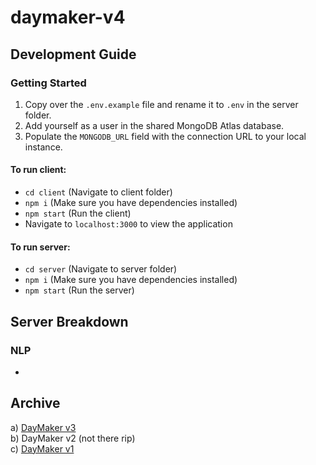 # daymaker-v4

## Development Guide

### Getting Started

1. Copy over the `.env.example` file and rename it to `.env` in the server folder.
2. Add yourself as a user in the shared MongoDB Atlas database.
3. Populate the `MONGODB_URL` field with the connection URL to your local instance.

#### To run client:

- `cd client` (Navigate to client folder)
- `npm i` (Make sure you have dependencies installed)
- `npm start` (Run the client)
- Navigate to `localhost:3000` to view the application

#### To run server:

- `cd server` (Navigate to server folder)
- `npm i` (Make sure you have dependencies installed)
- `npm start` (Run the server)

## Server Breakdown

### NLP

- 

## Archive

a) [DayMaker v3](https://github.com/nmhossain02/daymaker-v3) <br>
b) DayMaker v2 (not there rip) <br>
c) [DayMaker v1](https://github.com/tawsifkamal/dayMaker) <br>
